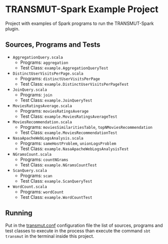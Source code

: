 # TRANSMUT-Spark Example Project

Project with examples of Spark programs to run the TRANSMUT-Spark plugin.

## Sources, Programs and Tests
* `AggregationQuery.scala`
	* Programs: `aggregation`
	* Test Class: `example.AggregationQueryTest`
* `DistinctUserVisitsPerPage.scala`
	* Programs: `distinctUserVisitsPerPage`
	* Test Class: `example.DistinctUserVisitsPerPageTest`
* `JoinQuery.scala`
	* Programs: `join`
	* Test Class: `example.JoinQueryTest`
* `MoviesRatingsAverage.scala`
	* Programs: `moviesRatingsAverage`
	* Test Class: `example.MoviesRatingsAverageTest`
* `MoviesRecommendation.scala`
	* Programs: `moviesSimilaritiesTable`, `topNMoviesRecommendation`
	* Test Class: `example.MoviesRecommendationTest`
* `NasaApacheWebLogsAnalysis.scala`
	* Programs: `sameHostProblem`, `unionLogsProblem`
	* Test Class: `example.NasaApacheWebLogsAnalysisTest`
* `NGramsCount.scala`
	* Programs: `countNGrams`
	* Test Class: `example.NGramsCountTest`
* `ScanQuery.scala`
	* Programs: `scan`
	* Test Class: `example.ScanQueryTest`
* `WordCount.scala`
	* Programs: `wordCount`
	* Test Class: `example.WordCountTest`


## Running

Put in the [transmut.conf](transmut.conf) configuration file the list of sources, programs and test classes to execute in the process than execute the command `sbt transmut` in the terminal inside this project.

